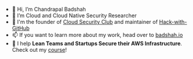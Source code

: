 - 👋 Hi, I’m Chandrapal Badshah
- 👀 I’m Cloud and Cloud Native Security Researcher
- 💞️ I'm the founder of [Cloud Security Club](https://cloudsecurity.club) and maintainer of [Hack-with-GitHub](https://github.com/Hack-with-Github)
- 📫 If you want to learn more about my work, head over to [badshah.io](https://badshah.io)
- 🤝 I help **Lean Teams and Startups Secure their AWS Infrastructure**. Check out my [course](https://courses.cloudsecurity.club/courses/Securing-AWS-Strategies-for-Lean-Teams-from-Chandrapal-Badshah-666415ee3a16ef700a69c1c5?utm_source=github&utm_medium=chan9390&utm_campaign=profilepromotion)!

<!---
Chan9390/Chan9390 is a ✨ special ✨ repository because its `README.md` (this file) appears on your GitHub profile.
You can click the Preview link to take a look at your changes.
--->
